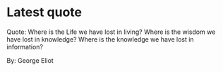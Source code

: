 # Latest quote 

Quote: Where is the Life we have lost in living? Where is the wisdom we have lost in knowledge? Where is the knowledge we have lost in information? 

By: George Eliot